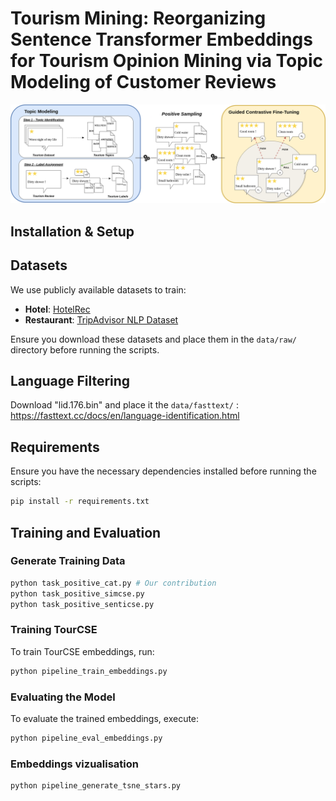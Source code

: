 # Tourism Mining: Reorganizing Sentence Transformer Embeddings for Tourism Opinion Mining via Topic Modeling of Customer Reviews

![file](TourCSE.png)

## Installation & Setup

## Datasets
We use publicly available datasets to train:
- **Hotel**: [HotelRec](https://www.kaggle.com/datasets/hariwh0/hotelrec-dataset-1)
- **Restaurant**: [TripAdvisor NLP Dataset](https://www.kaggle.com/datasets/inigolopezrioboo/a-tripadvisor-dataset-for-nlp-tasks)


Ensure you download these datasets and place them in the `data/raw/` directory before running the scripts.

## Language Filtering
Download "lid.176.bin"  and place it the `data/fasttext/` :  https://fasttext.cc/docs/en/language-identification.html

## Requirements
Ensure you have the necessary dependencies installed before running the scripts:
```sh
pip install -r requirements.txt
```

## Training and Evaluation

### Generate Training Data
```sh
python task_positive_cat.py # Our contribution
python task_positive_simcse.py
python task_positive_senticse.py
```


### Training TourCSE
To train TourCSE embeddings, run:
```sh
python pipeline_train_embeddings.py
```

### Evaluating the Model
To evaluate the trained embeddings, execute:
```sh
python pipeline_eval_embeddings.py
```

### Embeddings vizualisation
```sh
python pipeline_generate_tsne_stars.py
```